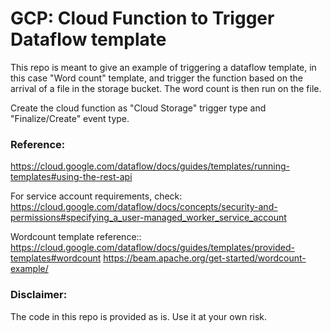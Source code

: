 # GCP: Cloud Function to Trigger Dataflow template

This repo is meant to give an example of triggering a dataflow template, in this case "Word count" template, and trigger the function based on the arrival of a file in the storage bucket. The word count is then run on the file.

Create the cloud function as "Cloud Storage" trigger type and "Finalize/Create" event type.

### Reference:
https://cloud.google.com/dataflow/docs/guides/templates/running-templates#using-the-rest-api

For service account requirements, check: 
https://cloud.google.com/dataflow/docs/concepts/security-and-permissions#specifying_a_user-managed_worker_service_account

Wordcount template reference::
https://cloud.google.com/dataflow/docs/guides/templates/provided-templates#wordcount
https://beam.apache.org/get-started/wordcount-example/


### Disclaimer:
The code in this repo is provided as is. Use it at your own risk. 